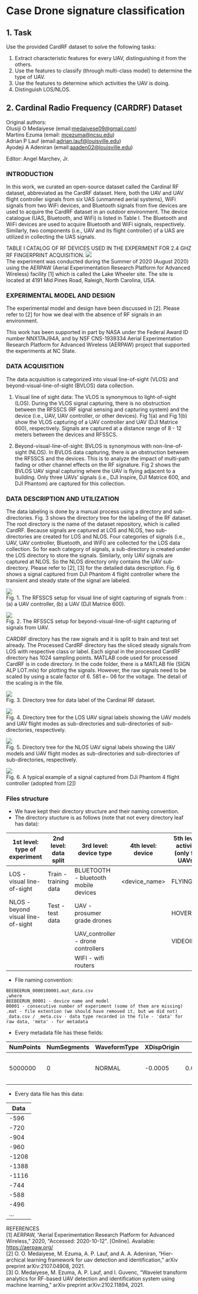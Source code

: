 # Case Drone signature classification

## 1. Task
Use the provided CardRF dataset to solve the following tasks:
1. Extract characteristic features for every UAV, distinguishing it from the others.
2. Use the features to classify (through multi-class model) to determine the type of UAV.
3. Use the features to determine which activities the UAV is doing.
4. Distinguish LOS/NLOS.




## 2. Cardinal Radio Frequency (CARDRF) Dataset
Original authors:  
Olusiji O Medaiyese (email:medaiyese09@gmail.com)  
Martins Ezuma (email: mcezuma@ncsu.edu)  
Adrian P Lauf (email:adrian.lauf@louisville.edu)  
Ayodeji A Adeniran (email:aaaden02@louisville.edu)

Editor:
Angel Marchev, Jr.


### INTRODUCTION

In this work, we curated an open-source dataset called the Cardinal RF dataset, abbreviated as the CardRF dataset. Here, both the UAV and UAV flight controller signals from six UAS (unmanned aerial systems), WiFi signals from two WiFi devices, and Bluetooth signals from five devices are used to acquire the CardRF dataset in an outdoor environment. The device catalogue (UAS, Bluetooth, and WiFi) is listed in Table I. The Bluetooth and WiFi devices are used to acquire Bluetooth and WiFi signals, respectively. Similarly, two components (i.e., UAV and its flight controller) of a UAS are utilized in collecting the UAS signals.

TABLE I
CATALOG OF RF DEVICES USED IN THE EXPERIMENT FOR 2.4 GHZ RF
FINGERPRINT ACQUISITION.
![](/img/table1.png)  
The experiment was conducted during the Summer of 2020 (August 2020) using the AERPAW (Aerial Experimentation Research Platform for Advanced Wireless) facility [1] which is called the Lake Wheeler site. The site is located at 4191 Mid Pines Road, Raleigh, North Carolina, USA.

### EXPERIMENTAL MODEL AND DESIGN

The experimental model and design have been discussed in [2]. Please refer to [2] for how we deal with the absence of RF signals in an environment.

This work has been supported in part by NASA under the Federal Award ID number NNX17AJ94A, and by NSF CNS-1939334 Aerial Experimentation Research Platform for Advanced Wireless (AERPAW) project that supported the experiments at NC State.

### DATA ACQUISITION

The data acquisition is categorized into visual line-of-sight (VLOS) and beyond-visual-line-of-sight (BVLOS) data collection.
1) Visual line of sight data: The VLOS is synonymous to light-of-sight (LOS). During the VLOS signal capturing, there is no obstruction between the RFSSCS (RF signal sensing and capturing system) and the device (i.e., UAV, UAV controller, or other devices). Fig 1(a) and Fig 1(b) show the VLOS capturing of a UAV controller and UAV (DJI Matrice 600), respectively. Signals are captured at a distance range of 8 - 12 meters between the devices and RFSSCS.

2) Beyond-visual-line-of-sight: BVLOS is synonymous with non-line-of-sight (NLOS). In BVLOS data capturing, there is an obstruction between the RFSSCS and the devices. This is to analyze the impact of multi-path fading or other channel effects on the RF signature. Fig 2 shows the BVLOS UAV signal capturing where the UAV is flying adjacent to a building. Only three UAVs’ signals (i.e., DJI Inspire, DJI Matrice 600, and DJI Phantom) are captured for this collection.

### DATA DESCRIPTION AND UTILIZATION

The data labeling is done by a manual process using a directory and sub-directories. Fig. 3 shows the directory tree for the labeling of the RF dataset. The root directory is the name of the dataset repository, which is called CardRF. Because signals are captured at LOS and NLOS, two sub-directories are created for LOS and NLOS. Four categories of signals (i.e., UAV, UAV controller, Bluetooth, and WiFi) are collected for the LOS data collection. So for each category of signals, a sub-directory is created under the LOS directory to store the signals. Similarly, only UAV signals are captured at NLOS. So the NLOS directory only contains the UAV sub-directory. Please refer to [2], [3] for the detailed data description. Fig. 6 shows a signal captured from DJI Phantom 4 flight controller where the transient and steady state of the signal are labeled.

![](/img/fig1.png)  
Fig. 1. The RFSSCS setup for visual line of sight capturing of signals from : (a) a UAV controller, (b) a UAV (DJI Matrice 600).

![](/img/fig2.png)  
Fig. 2. The RFSSCS setup for beyond-visual-line-of-sight capturing of signals from UAV.

CARDRF directory has the raw signals and it is split to train and test set already. The Processed CardRF directory has the sliced steady signals from LOS with respective class or label. Each signal in the processed CardRF directory has 1024 sampling points. MATLAB code used for processed CardRF is in code directory. In the code folder, there is a MATLAB file (SIGN ALP LOT.mlx) for plotting the signals. However, the raw signals need to be scaled by using a scale factor of 6. 581 e− 06 for the voltage. The detail of the scaling is in the file. 


![](/img/fig3.png)  
Fig. 3. Directory tree for data label of the Cardinal RF dataset.

![](/img/fig4.png)  
Fig. 4. Directory tree for the LOS UAV signal labels showing the UAV models and UAV flight modes as sub-directories and sub-directories of sub-directories, respectively.

![](/img/fig5.png)  
Fig. 5. Directory tree for the NLOS UAV signal labels showing the UAV models and UAV flight modes as sub-directories and sub-directories of sub-directories, respectively.

![](/img/fig6.png)  
Fig. 6. A typical example of a signal captured from DJi Phantom 4 flight controller (adopted from [2])

### Files structure

* We have kept their directory structure and their naming convention.
* The directory stucture is as follows (note that not every directory leaf has data):

| 1st level: type of experiment | 2nd level: data split | 3rd level: device type | 4th level: device | 5th level: activity (only for UAVs) |
|----------------------- |----------------------- |----------------------- |----------------------- |----------------------- |
| LOS - visual line-of-sight | Train - training data | BLUETOOTH - bluetooth mobile devices | <device_name> | FLYING |
| NLOS - beyond visual line-of-sight| Test - test data | UAV - prosumer grade drones | | HOVERING |
| | | UAV_controller - drone controllers | | VIDEOING |
| | | WIFI - wifi routers | |

* File naming convention:
```
BEEBEERUN_0000100001.mat_data.csv  
,where  
BEEBEERUN_00001 - device name and model  
00001 - consecutive number of experiment (some of them are missing)  
.mat - file extention (we should have removed it, but we did not)
_data.csv / _meta.csv - data type recorded in the file - 'data' for raw data, 'meta' - for metadata
```

* Every metadata file has these fields:
 
|NumPoints|NumSegments|WaveformType|XDispOrigin|XDispRange|XInc|XOrg|XUnits|YDispOrigin|YDispRange|YInc|YOrg|YUnits|XData|Model|Serial|Date|
|---|---|---|---|---|---|---|---|---|---|---|---|---|---|---|---|---|
|5000000|0|NORMAL|-0.0005|0.00100000004749745|5e-11|-0.000124999989494356|Second|0|0.400000005960464|6.58411814699916e-06|0.00663679109217515|Volt||MSOS604A|MY55510227|26-Aug-2020  2:32:16|

* Every data file has this data:

|Data|
|---|
|    -596|
|    -720|
|    -904|
|    -960|
|   -1208|
|   -1388|
|   -1116|
|    -744|
|    -588|
|    -496|     
|...|


REFERENCES  
[1] AERPAW, “Aerial Experimentation Research Platform for Advanced Wireless,” 2020, "Accessed: 2020-10-12". [Online]. Available: 
https://aerpaw.org/  
[2] O. O. Medaiyese, M. Ezuma, A. P. Lauf, and A. A. Adeniran, “Hier-archical learning framework for uav detection and identification,” arXiv
preprint arXiv:2107.04908, 2021.  
[3] O. Medaiyese, M. Ezuma, A. P. Lauf, and I. Guvenc, “Wavelet transform analytics for RF-based UAV detection and identification system using
machine learning,” arXiv preprint arXiv:2102.11894, 2021.  

